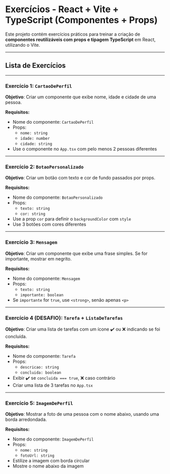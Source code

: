# Exercícios - React + Vite + TypeScript (Componentes + Props)

Este projeto contém exercícios práticos para treinar a criação de **componentes reutilizáveis com props e tipagem TypeScript** em React, utilizando o Vite.

---

## Lista de Exercícios

---

### Exercício 1: `CartaoDePerfil`

**Objetivo**: Criar um componente que exibe nome, idade e cidade de uma pessoa.

**Requisitos:**
- Nome do componente: `CartaoDePerfil`
- Props:
  - `nome: string`
  - `idade: number`
  - `cidade: string`
- Use o componente no `App.tsx` com pelo menos 2 pessoas diferentes

---

### Exercício 2: `BotaoPersonalizado`

**Objetivo**: Criar um botão com texto e cor de fundo passados por props.

**Requisitos:**
- Nome do componente: `BotaoPersonalizado`
- Props:
  - `texto: string`
  - `cor: string`
- Use a prop `cor` para definir o `backgroundColor` com `style`
- Use 3 botões com cores diferentes

---

### Exercício 3: `Mensagem`

**Objetivo**: Criar um componente que exibe uma frase simples. Se for importante, mostrar em negrito.

**Requisitos:**
- Nome do componente: `Mensagem`
- Props:
  - `texto: string`
  - `importante: boolean`
- Se `importante` for `true`, use `<strong>`, senão apenas `<p>`

---

### Exercício 4 (DESAFIO): `Tarefa` + `ListaDeTarefas`

**Objetivo**: Criar uma lista de tarefas com um ícone ✔️ ou ❌ indicando se foi concluída.

**Requisitos:**
- Nome do componente: `Tarefa`
- Props:
  - `descricao: string`
  - `concluida: boolean`
- Exibir ✔️ se `concluida === true`, ❌ caso contrário
- Criar uma lista de 3 tarefas no `App.tsx`

---

### Exercício 5: `ImagemDePerfil`

**Objetivo**: Mostrar a foto de uma pessoa com o nome abaixo, usando uma borda arredondada.

**Requisitos:**
- Nome do componente: `ImagemDePerfil`
- Props:
  - `nome: string`
  - `fotoUrl: string`
- Estilize a imagem com borda circular
- Mostre o nome abaixo da imagem
